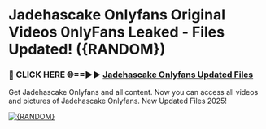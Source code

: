 # Jadehascake Onlyfans Original Videos 0nlyFans Leaked - Files Updated! ({RANDOM})

<h3>🔴 CLICK HERE 🌐==►► <a href="https://betterlinks.top/A2PfLJ" rel="nofollow">Jadehascake Onlyfans Updated Files</a></h3>

Get Jadehascake Onlyfans and all content. Now you can access all videos and pictures of Jadehascake Onlyfans. New Updated Files 2025!

[![{RANDOM}](https://i.imgur.com/ppqm5kG.gif)](https://betterlinks.top/A2PfLJ)